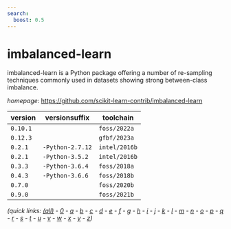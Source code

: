```yaml
---
search:
  boost: 0.5
---
```

# imbalanced-learn

imbalanced-learn is a Python package offering a number of re-sampling techniques commonly used in  datasets showing strong between-class imbalance.

*homepage*: <https://github.com/scikit-learn-contrib/imbalanced-learn>

version | versionsuffix | toolchain
--------|---------------|----------
``0.10.1`` |  | ``foss/2022a``
``0.12.3`` |  | ``gfbf/2023a``
``0.2.1`` | ``-Python-2.7.12`` | ``intel/2016b``
``0.2.1`` | ``-Python-3.5.2`` | ``intel/2016b``
``0.3.3`` | ``-Python-3.6.4`` | ``foss/2018a``
``0.4.3`` | ``-Python-3.6.6`` | ``foss/2018b``
``0.7.0`` |  | ``foss/2020b``
``0.9.0`` |  | ``foss/2021b``


*(quick links: [(all)](../index.md) - [0](../0/index.md) - [a](../a/index.md) - [b](../b/index.md) - [c](../c/index.md) - [d](../d/index.md) - [e](../e/index.md) - [f](../f/index.md) - [g](../g/index.md) - [h](../h/index.md) - [i](../i/index.md) - [j](../j/index.md) - [k](../k/index.md) - [l](../l/index.md) - [m](../m/index.md) - [n](../n/index.md) - [o](../o/index.md) - [p](../p/index.md) - [q](../q/index.md) - [r](../r/index.md) - [s](../s/index.md) - [t](../t/index.md) - [u](../u/index.md) - [v](../v/index.md) - [w](../w/index.md) - [x](../x/index.md) - [y](../y/index.md) - [z](../z/index.md))*

